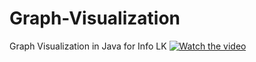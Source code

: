 # Graph-Visualization
Graph Visualization in Java for Info LK
[![Watch the video](https://i.sstatic.net/Vp2cE.png)]([https://youtu.be/vt5fpE0bzSY](https://youtu.be/dQw4w9WgXcQ?si=uWkPQF40yKM0s4F_))
